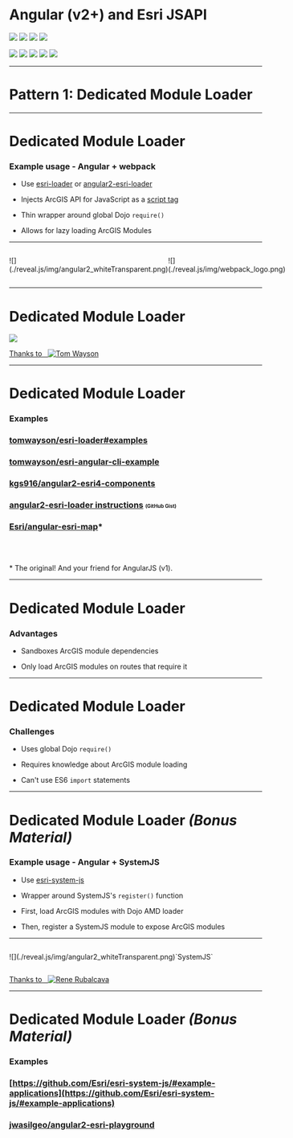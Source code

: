 # Angular (v2+) and Esri JSAPI

![](./reveal.js/img/angular2_whiteTransparent.png) <!-- .element: style="width: 250px;" -->
![](./reveal.js/img/angular2_whiteTransparent.png) <!-- .element: style="width: 250px;" -->
![](./reveal.js/img/angular2_whiteTransparent.png) <!-- .element: style="width: 250px;" -->
![](./reveal.js/img/angular2_whiteTransparent.png) <!-- .element: style="width: 250px;" -->

![](./reveal.js/img/angular2_whiteTransparent.png) <!-- .element: style="width: 250px;" -->
![](./reveal.js/img/angular2_whiteTransparent.png) <!-- .element: style="width: 250px;" -->
![](./reveal.js/img/angular2_whiteTransparent.png) <!-- .element: style="width: 250px;" -->
![](./reveal.js/img/angular2_whiteTransparent.png) <!-- .element: style="width: 250px;" -->
![](./reveal.js/img/angular2_whiteTransparent.png) <!-- .element: style="width: 250px;" -->

---

# Pattern 1: Dedicated Module Loader

---

# Dedicated Module Loader

### Example usage - Angular + webpack

* Use [esri-loader](https://github.com/tomwayson/esri-loader) or [angular2-esri-loader](https://github.com/tomwayson/angular2-esri-loader)

* Injects ArcGIS API for JavaScript as a [script tag](https://github.com/tomwayson/esri-loader/blob/master/index.ts#L21-L37)

* Thin wrapper around global Dojo `require()`

* Allows for lazy loading ArcGIS Modules

<hr class="mini-hr">

<p style="display: inline-flex; align-items: center;">
  ![](./reveal.js/img/angular2_whiteTransparent.png) <!-- .element: style="width: 130px; margin: 0 30px;" -->
  <i class="fa fa-plus fa-lg"></i>
  ![](./reveal.js/img/webpack_logo.png) <!-- .element: style="width: 130px; margin: 0 30px;" -->
</p>

---

# Dedicated Module Loader

![](./reveal.js/img/dedicated_loader.jpg) <!-- .element: style="height: 600px;" -->

[Thanks to &nbsp; ![Tom Wayson](https://avatars2.githubusercontent.com/u/662944?v=3&s=50)](http://tomwayson.com/2016/11/27/using-the-arcgis-api-for-javascript-in-applications-built-with-webpack/)  <!-- .element: style="display: inline-flex; align-items: center; font-size: 0.7em; font-style: italic;" -->

---

# Dedicated Module Loader

### Examples

### [tomwayson/esri-loader#examples](https://github.com/tomwayson/esri-loader#examples)

### [tomwayson/esri-angular-cli-example](https://github.com/tomwayson/esri-angular-cli-example)

### [kgs916/angular2-esri4-components](https://github.com/kgs916/angular2-esri4-components)

### [angular2-esri-loader instructions](https://gist.github.com/jwasilgeo/00855ee002aca822e33abd8a7a031f56) <span style="font-size: 0.6em; vertical-align: middle;">(GitHub Gist)</span>

### [Esri/angular-esri-map](https://github.com/Esri/angular-esri-map)*

<br/>

<br/>

\* The original! And your friend for AngularJS (v1). <!-- .element: style="text-align: right; font-size: 0.65em;" -->

---

# Dedicated Module Loader

### Advantages

* Sandboxes ArcGIS module dependencies

* Only load ArcGIS modules on routes that require it

---

# Dedicated Module Loader

### Challenges

* Uses global Dojo `require()`

* Requires knowledge about ArcGIS module loading

* Can't use ES6 `import` statements

---

# Dedicated Module Loader _(Bonus Material)_

### Example usage - Angular + SystemJS

* Use [esri-system-js](https://github.com/Esri/esri-system-js/)

* Wrapper around SystemJS's `register()` function

* First, load ArcGIS modules with Dojo AMD loader

* Then, register a SystemJS module to expose ArcGIS modules

<hr class="mini-hr">

<p style="display: inline-flex; align-items: center;">
  ![](./reveal.js/img/angular2_whiteTransparent.png) <!-- .element: style="width: 130px; margin: 0 30px;" -->
  <i class="fa fa-plus fa-lg"></i>
  `SystemJS` <!-- .element: style="font-size: 1.75em; margin: 0 30px;" -->
</p>

[Thanks to &nbsp; ![Rene Rubalcava](https://avatars0.githubusercontent.com/u/206462?v=3&s=50)](http://odoe.net/blog/angular-2-with-arcgis-js-api/)  <!-- .element: style="display: inline-flex; align-items: center; font-size: 0.7em; font-style: italic;" -->


---

# Dedicated Module Loader _(Bonus Material)_

### Examples

### [https://github.com/Esri/esri-system-js/#example-applications](https://github.com/Esri/esri-system-js/#example-applications)

### [jwasilgeo/angular2-esri-playground](https://jwasilgeo.github.io/angular2-esri-playground/)
